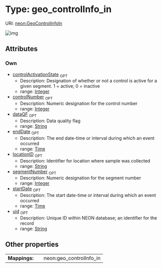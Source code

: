 
# Type: geo_controlInfo_in




URI: [neon:GeoControlInfoIn](https://data.neonscience.org/GeoControlInfoIn)


![img](http://yuml.me/diagram/nofunky;dir:TB/class/[GeoControlInfoIn&#124;uid:string%20%3F;startDate:time%20%3F;endDate:time%20%3F;locationID:string%20%3F;dataQF:string%20%3F;controlActivationState:integer%20%3F;controlNumber:integer%20%3F;segmentNumber:integer%20%3F])

## Attributes


### Own

 * [controlActivationState](controlActivationState.md)  <sub>OPT</sub>
    * Description: Designation of whether or not a control is active for a given segment. 1 = active; 0 = inactive
    * range: [Integer](types/Integer.md)
 * [controlNumber](controlNumber.md)  <sub>OPT</sub>
    * Description: Numeric designation for the control number
    * range: [Integer](types/Integer.md)
 * [dataQF](dataQF.md)  <sub>OPT</sub>
    * Description: Data quality flag
    * range: [String](types/String.md)
 * [endDate](endDate.md)  <sub>OPT</sub>
    * Description: The end date-time or interval during which an event occurred
    * range: [Time](types/Time.md)
 * [locationID](locationID.md)  <sub>OPT</sub>
    * Description: Identifier for location where sample was collected
    * range: [String](types/String.md)
 * [segmentNumber](segmentNumber.md)  <sub>OPT</sub>
    * Description: Numeric designation for the segment number
    * range: [Integer](types/Integer.md)
 * [startDate](startDate.md)  <sub>OPT</sub>
    * Description: The start date-time or interval during which an event occurred
    * range: [Time](types/Time.md)
 * [uid](uid.md)  <sub>OPT</sub>
    * Description: Unique ID within NEON database; an identifier for the record
    * range: [String](types/String.md)

## Other properties

|  |  |  |
| --- | --- | --- |
| **Mappings:** | | neon:geo_controlInfo_in |


